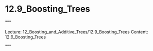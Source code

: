 # 12.9_Boosting_Trees

"""

Lecture: 12_Boosting_and_Additive_Trees/12.9_Boosting_Trees
Content: 12.9_Boosting_Trees

"""

